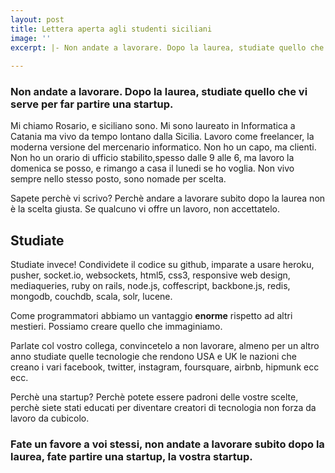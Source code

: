 ```yaml
---
layout: post
title: Lettera aperta agli studenti siciliani
image: ''
excerpt: |- Non andate a lavorare. Dopo la laurea, studiate quello che vi serve per far partire una startup.
    
---
```


### Non andate a lavorare. Dopo la laurea, studiate quello che vi serve per far partire una startup.

Mi chiamo Rosario, e siciliano sono. Mi sono laureato in Informatica a Catania ma vivo da tempo lontano dalla Sicilia.
Lavoro come freelancer, la moderna versione del mercenario informatico. Non ho un capo, ma clienti. Non ho un orario di ufficio
stabilito,spesso dalle 9 alle 6, ma lavoro la domenica se posso, e rimango a casa il lunedi se ho voglia. 
Non vivo sempre nello stesso posto, sono nomade per scelta.

Sapete perchè vi scrivo? Perchè andare a lavorare subito dopo la laurea non è la scelta giusta.
Se qualcuno vi offre un lavoro, non accettatelo.

Studiate
--------

Studiate invece! Condividete il codice su github, imparate a usare heroku, pusher, socket.io, websockets, html5, css3, responsive web design, mediaqueries, 
ruby on rails, node.js, coffescript, backbone.js, redis, mongodb, couchdb, scala, solr, lucene.

Come programmatori abbiamo un vantaggio **enorme** rispetto ad altri mestieri. Possiamo creare quello che immaginiamo.

Parlate col vostro collega, convincetelo a non lavorare, almeno per un altro anno studiate quelle 
tecnologie che rendono USA e UK le nazioni che creano i vari facebook, twitter, instagram, foursquare, airbnb,
hipmunk ecc ecc.

Perchè una startup? Perchè potete essere padroni delle vostre scelte, perchè siete stati educati 
per diventare creatori di tecnologia non forza da lavoro da cubicolo.

### Fate un favore a voi stessi, non andate a lavorare subito dopo la laurea, fate partire una startup, la **vostra startup**.

